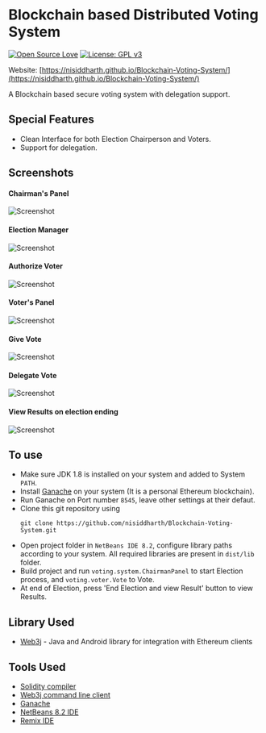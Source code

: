 # Blockchain based Distributed Voting System
[![Open Source Love](https://badges.frapsoft.com/os/v1/open-source.svg?v=103)](https://github.com/ellerbrock/open-source-badges/)
[![License: GPL v3](https://img.shields.io/badge/License-GPLv3-blue.svg)](https://www.gnu.org/licenses/gpl-3.0)


Website: [https://nisiddharth.github.io/Blockchain-Voting-System/](https://nisiddharth.github.io/Blockchain-Voting-System/)

A Blockchain based secure voting system with delegation support.
  
## Special Features
* Clean Interface for both Election Chairperson and Voters.
* Support for delegation.

## Screenshots
#### Chairman's Panel
![Screenshot](https://raw.githubusercontent.com/nisiddharth/Blockchain-Voting-System/master/Screenshots/ChairmanPanel.png?raw=true)

#### Election Manager
![Screenshot](https://raw.githubusercontent.com/nisiddharth/Blockchain-Voting-System/master/Screenshots/ManageElection.png?raw=true)

#### Authorize Voter
![Screenshot](https://raw.githubusercontent.com/nisiddharth/Blockchain-Voting-System/master/Screenshots/AuthorizeVoter.png?raw=true)

#### Voter's Panel
![Screenshot](https://raw.githubusercontent.com/nisiddharth/Blockchain-Voting-System/master/Screenshots/Vote.png?raw=true)

#### Give Vote
![Screenshot](https://raw.githubusercontent.com/nisiddharth/Blockchain-Voting-System/master/Screenshots/VoteHelper.png?raw=true)

#### Delegate Vote
![Screenshot](https://raw.githubusercontent.com/nisiddharth/Blockchain-Voting-System/master/Screenshots/Delegator.png?raw=true)

#### View Results on election ending
![Screenshot](https://raw.githubusercontent.com/nisiddharth/Blockchain-Voting-System/master/Screenshots/ViewResult.png?raw=true)

## To use
   * Make sure JDK 1.8 is installed on your system and added to System `PATH`.
   * Install [Ganache](https://www.trufflesuite.com/ganache) on your system (It is a personal Ethereum blockchain).
   * Run Ganache on Port number `8545`, leave other settings at their defaut.
   * Clone this git repository using
     ```
     git clone https://github.com/nisiddharth/Blockchain-Voting-System.git
     ```
   * Open project folder in `NetBeans IDE 8.2`, configure library paths according to your system. All required libraries are present in `dist/lib` folder.
   * Build project and run `voting.system.ChairmanPanel` to start Election process, and `voting.voter.Vote` to Vote.
   * At end of Election, press 'End Election and view Result' button to view Results.

## Library Used
  * [Web3j](https://github.com/web3j/web3j) -  Java and Android library for integration with Ethereum clients

## Tools Used
   * [Solidity compiler](https://github.com/ethereum/solidity/releases/download/v0.5.12/solidity-windows.zip)
   * [Web3j command line client](https://github.com/web3j/web3j/releases/tag/v3.6.0)
   * [Ganache](https://www.trufflesuite.com/ganache)
   * [NetBeans 8.2 IDE](https://netbeans.org/)
   * [Remix IDE](http://remix.ethereum.org/)
